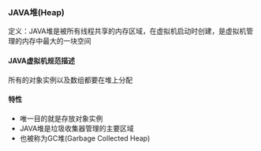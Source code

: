 ### JAVA堆(Heap) ###
定义：JAVA堆是被所有线程共享的内存区域，在虚拟机启动时创建，是虚拟机管理的内存中最大的一块空间

#### JAVA虚拟机规范描述 ####
所有的对象实例以及数组都要在堆上分配

#### 特性 ####
+ 唯一目的就是存放对象实例
+ JAVA堆是垃圾收集器管理的主要区域
+ 也被称为GC堆(Garbage Collected Heap)
